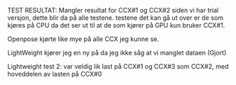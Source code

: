 
TEST RESULTAT:
Mangler resultat for CCX#1 og CCX#2 siden vi har trial versjon, dette blir da på alle testene. testene det kan gå ut over er de som kjøres på CPU da det ser ut til at de som kjører på GPU kun bruker CCX#1.

Openpose kjørte like mye på alle CCX jeg kunne se.

LightWeight kjører jeg en ny på da jeg ikke såg at vi manglet dataen (Gjort)

Lightweight test 2:
var veldig lik last på CCX#1 og CCX#3 som CCX#2, med hoveddelen av lasten på CCX#0
